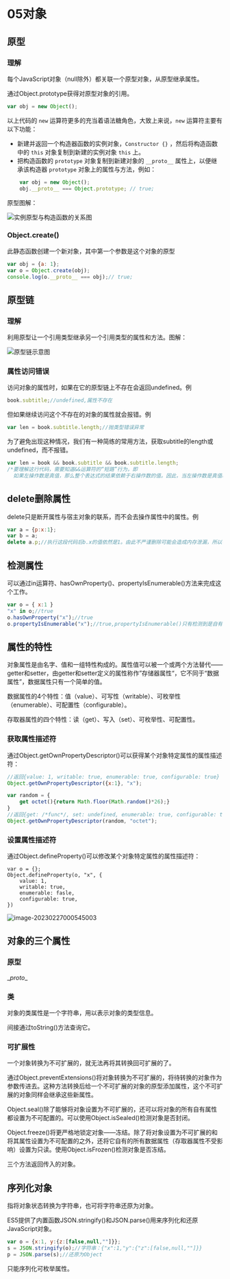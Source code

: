 # 05对象

## 原型

### 理解

每个JavaScript对象（null除外）都关联一个原型对象，从原型继承属性。

通过Object.prototype获得对原型对象的引用。

```js
var obj = new Object();
```

以上代码的 `new` 运算符更多的充当着语法糖角色，大致上来说，`new` 运算符主要有以下功能：

- 新建并返回一个构造器函数的实例对象，`Constructor {}` ，然后将构造函数中的 `this` 对象复制到新建的实例对象 `this` 上。
- 把构造函数的 `prototype` 对象复制到新建对象的 `__proto__` 属性上，以便继承该构造器 `prototype` 对象上的属性与方法，例如：

```js
    var obj = new Object();
    obj.__proto__ === Object.prototype; // true;
```

原型图解：

![实例原型与构造函数的关系图](assets\e1791b52772ee32f986f079ae32749cc.png)

### Object.create()

此静态函数创建一个新对象，其中第一个参数是这个对象的原型

```js
var obj = {a: 1};
var o = Object.create(obj);
console.log(o.__proto__ === obj);// true;
```

## 原型链

### 理解

利用原型让一个引用类型继承另一个引用类型的属性和方法。图解：

![原型链示意图](assets/213b640a8f6b71afc0f80cd6d02dc2a5.png)

### 属性访问错误

访问对象的属性时，如果在它的原型链上不存在会返回undefined。例

```js
book.subtitle;//undefined,属性不存在
```

但如果继续访问这个不存在的对象的属性就会报错。例

```js
var len = book.subtitle.length;//抛类型错误异常
```

为了避免出现这种情况，我们有一种简练的常用方法，获取subtitle的length或undefined，而不报错。

```js
var len = book && book.subtitle && book.subtitle.length;
/*要理解这行代码，需要知道&&运算符的“短路”行为，即
  如果左操作数是真值，那么整个表达式的结果依赖于右操作数的值。因此，当左操作数是真值时，&&运算符将计算右操作数的值并将其返回作为整个表达式的计算结果；当左操作数为假，返回左操作数的值*/
```

## delete删除属性

delete只是断开属性与宿主对象的联系，而不会去操作属性中的属性。例

```js
var a = {p:x:1};
var b = a;
delete a.p;//执行这段代码后b.x的值依然是1。由此不严谨删除可能会造成内存泄漏，所以在销毁对象的时候要遍历属性中的属性，依次删除。
```

## 检测属性

可以通过in运算符、hasOwnProperty()、propertyIsEnumerable()方法来完成这个工作。

```js
var o = { x:1 }
"x" in o;//true
o.hasOwnProperty("x");//true
o.propertyIsEnumerable("x");//true,propertyIsEnumerable()只有检测到是自有属性且这个属性的可枚举性为true时它才返回true
```

## 属性的特性

对象属性是由名字、值和一组特性构成的。属性值可以被一个或两个方法替代——getter和setter，由getter和setter定义的属性称作”存储器属性“，它不同于“数据属性”，数据属性只有一个简单的值。

数据属性的4个特性：值（value）、可写性（writable）、可枚举性（enumerable）、可配置性（configurable）。

存取器属性的四个特性：读（get）、写入（set）、可枚举性、可配置性。

### 获取属性描述符

通过Object.getOwnPropertyDescriptor()可以获得某个对象特定属性的属性描述符：

```js
//返回{value: 1, writable: true, enumerable: true, configurable: true}
Object.getOwnPropertyDescriptor({x:1}, "x");

var random = {
    get octet(){return Math.floor(Math.random()*26);}
}
//返回{get: /*func*/, set: undefined, enumerable: true, configurable: true}
Object.getOwnPropertyDescriptor(random, "octet");
```

### 设置属性描述符

通过Object.defineProperty()可以修改某个对象特定属性的属性描述符：

```
var o = {};
Object.defineProperty(o, "x", {
	value: 1,
	writable: true,
	enumerable: fasle,
	configurable: true,
})
```

![image-20230227000545003](assets/image-20230227000545003.png)

## 对象的三个属性

### 原型

\__proto__

### 类

对象的类属性是一个字符串，用以表示对象的类型信息。

间接通过toString()方法查询它。

### 可扩展性

一个对象转换为不可扩展的，就无法再将其转换回可扩展的了。

通过Object.preventExtensions()将对象转换为不可扩展的，将待转换的对象作为参数传进去。这种方法转换后给一个不可扩展的对象的原型添加属性，这个不可扩展的对象同样会继承这些新属性。

Object.seal()除了能够将对象设置为不可扩展的，还可以将对象的所有自有属性都设置为不可配置的。可以使用Object.isSealed()检测对象是否封闭。

Object.freeze()将更严格地锁定对象——冻结。除了将对象设置为不可扩展的和将其属性设置为不可配置的之外，还将它自有的所有数据属性（存取器属性不受影响）设置为只读。使用Object.isFrozen()检测对象是否冻结。

三个方法返回传入的对象。

## 序列化对象

指将对象状态转换为字符串，也可将字符串还原为对象。

ES5提供了内置函数JSON.stringify()和JSON.parse()用来序列化和还原JavaScript对象。

```js
var o = {x:1, y:{z:[false,null,""]}};
s = JSON.stringify(o);//字符串：{"x":1,"y":{"z":[false,null,""]}}
p = JSON.parse(s);//还原为Object
```

只能序列化可枚举属性。
